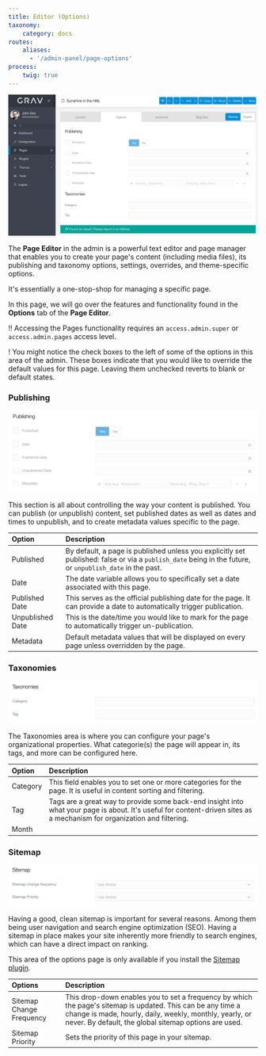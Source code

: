 ```yaml
---
title: Editor (Options)
taxonomy:
    category: docs
routes:
    aliases:
      - '/admin-panel/page-options'
process:
    twig: true
---
```


![Admin Page Editor](page-options.png?width=2532&classes=shadow)

The **Page Editor** in the admin is a powerful text editor and page manager that enables you to create your page's content (including media files), its publishing and taxonomy options, settings, overrides, and theme-specific options.

It's essentially a one-stop-shop for managing a specific page.

In this page, we will go over the features and functionality found in the **Options** tab of the **Page Editor**.

!! Accessing the Pages functionality requires an `access.admin.super` or `access.admin.pages` access level.

! You might notice the check boxes to the left of some of the options in this area of the admin. These boxes indicate that you would like to override the default values for this page. Leaving them unchecked reverts to blank or default states.

### Publishing

![Admin Page Editor](page-options-publishing.png?width=1946&classes=shadow)

This section is all about controlling the way your content is published. You can publish (or unpublish) content, set published dates as well as dates and times to unpublish, and to create metadata values specific to the page.

| Option           | Description                                                                                                                                              |
| :-----           | :-----                                                                                                                                                   |
| Published        | By default, a page is published unless you explicitly set published: false or via a `publish_date` being in the future, or `unpublish_date` in the past. |
| Date             | The date variable allows you to specifically set a date associated with this page.                                                                       |
| Published Date   | This serves as the official publishing date for the page. It can provide a date to automatically trigger publication.                                    |
| Unpublished Date | This is the date/time you would like to mark for the page to automatically trigger un-publication.                                                    |
| Metadata         | Default metadata values that will be displayed on every page unless overridden by the page.                                                               |

### Taxonomies

![Admin Page Editor](page-options-taxonomies.png?width=1944&classes=shadow)

The Taxonomies area is where you can configure your page's organizational properties. What categorie(s) the page will appear in, its tags, and more can be configured here.

| Option   | Description                                                                                                                                                             |
| :-----   | :-----                                                                                                                                                                  |
| Category | This field enables you to set one or more categories for the page. It is useful in content sorting and filtering.                                                       |
| Tag      | Tags are a great way to provide some back-end insight into what your page is about. It's useful for content-driven sites as a mechanism for organization and filtering. |
| Month    |                                                                                                                                                                         |

### Sitemap

![Admin Page Editor](page-options-sitemap.png?width=1944&classes=shadow)

Having a good, clean sitemap is important for several reasons. Among them being user navigation and search engine optimization (SEO). Having a sitemap in place makes your site inherently more friendly to search engines, which can have a direct impact on ranking.

This area of the options page is only available if you install the [Sitemap plugin](https://github.com/getgrav/grav-plugin-sitemap).

| Options                  | Description                                                                                                                                                                                                                     |
| :-----                   | :-----                                                                                                                                                                                                                          |
| Sitemap Change Frequency | This drop-down enables you to set a frequency by which the page's sitemap is updated. This can be any time a change is made, hourly, daily, weekly, monthly, yearly, or never. By default, the global sitemap options are used. |
| Sitemap Priority         | Sets the priority of this page in your sitemap.                                                                                                                                                                                 |

